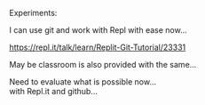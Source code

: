 Experiments:

I can use git and work with Repl with ease now...  
  
https://repl.it/talk/learn/Replit-Git-Tutorial/23331   
  
May be classroom is also provided with the same...  
  
Need to evaluate what is possible now...   
with Repl.it and github...   
